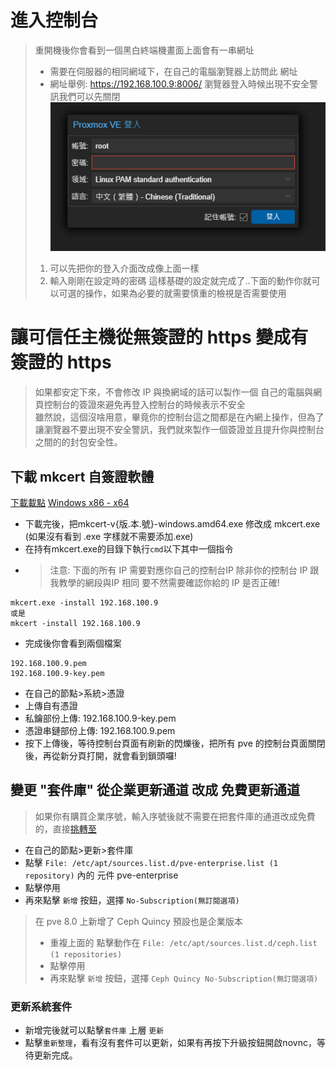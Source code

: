 # 進入控制台
> 重開機後你會看到一個黑白終端機畫面上面會有一串網址
> - 需要在伺服器的相同網域下，在自己的電腦瀏覽器上訪問此 網址
> - 網址舉例: https://192.168.100.9:8006/
> 瀏覽器登入時候出現不安全警訊我們可以先關閉
![第一次進入頁面控制台](./first_time_login.png)
> 1. 可以先把你的登入介面改成像上面一樣
> 2. 輸入剛剛在設定時的密碼
> 這樣基礎的設定就完成了..下面的動作你就可以可選的操作，如果為必要的就需要慎重的檢視是否需要使用

# 讓可信任主機從無簽證的 https 變成有簽證的 https 
> 如果都安定下來，不會修改 IP 與換網域的話可以製作一個 自己的電腦與網頁控制台的簽證來避免再登入控制台的時候表示不安全  
> 雖然說，這個沒啥用意，畢竟你的控制台這之間都是在內網上操作，但為了讓瀏覽器不要出現不安全警訊，我們就來製作一個簽證並且提升你與控制台之間的的封包安全性。

## 下載 mkcert 自簽證軟體
[下載載點](https://github.com/FiloSottile/mkcert/releases)
[Windows x86 - x64](https://github.com/FiloSottile/mkcert/releases/download/v1.4.4/mkcert-v1.4.4-windows-amd64.exe)
- 下載完後，把mkcert-v{版.本.號}-windows.amd64.exe 修改成 mkcert.exe (如果沒有看到 .exe 字樣就不需要添加.exe)
- 在持有mkcert.exe的目錄下執行``cmd``以下其中一個指令
- > 注意: 下面的所有 IP 需要對應你自己的控制台IP 除非你的控制台 IP 跟我教學的網段與IP 相同 要不然需要確認你給的 IP 是否正確!
```
mkcert.exe -install 192.168.100.9
或是
mkcert -install 192.168.100.9
```
- 完成後你會看到兩個檔案
```
192.168.100.9.pem
192.168.100.9-key.pem
```
- 在自己的節點>系統>憑證
- 上傳自有憑證
- 私鑰部份上傳: 192.168.100.9-key.pem
- 憑證串鏈部份上傳: 192.168.100.9.pem
- 按下上傳後，等待控制台頁面有刷新的閃爍後，把所有 pve 的控制台頁面關閉後，再從新分頁打開，就會看到鎖頭囉!

## 變更 "套件庫" 從企業更新通道 改成 免費更新通道
> 如果你有購買企業序號，輸入序號後就不需要在把套件庫的通道改成免費的，直接[挑轉至](#更新系統套件)
- 在自己的節點>更新>套件庫
- 點擊 ``File: /etc/apt/sources.list.d/pve-enterprise.list (1 repository)`` 內的 元件 pve-enterprise 
- 點擊停用
- 再來點擊 ``新增`` 按鈕，選擇 ``No-Subscription(無訂閱選項)``

> 在 pve 8.0 上新增了 Ceph Quincy 預設也是企業版本
> - 重複上面的 點擊動作在 ``File: /etc/apt/sources.list.d/ceph.list (1 repositories)``
> - 點擊停用
> - 再來點擊 ``新增`` 按鈕，選擇 ``Ceph Quincy No-Subscription(無訂閱選項)``

### 更新系統套件
- 新增完後就可以點擊``套件庫`` 上層 ``更新``
- 點擊``重新整理``，看有沒有套件可以更新，如果有再按下升級按鈕開啟novnc，等待更新完成。


